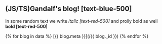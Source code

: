<head>
<title>(JS/TS)Gandalf's blog!</title>
</head>

## (JS/TS)Gandalf's blog! [text-blue-500]

In some random text we write *italic [text-red-500]* and prolly bold as well **bold [text-red-500]**

{% for blog in data %}
[{{ blog.meta }}](/{{ blog._id }})
{% endfor %}

<i-mdi-github/>
<Counter/>


